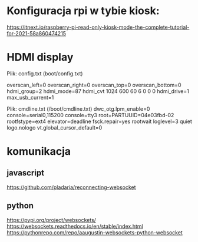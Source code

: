 # Konfiguracja rpi w tybie kiosk:

https://itnext.io/raspberry-pi-read-only-kiosk-mode-the-complete-tutorial-for-2021-58a860474215


# HDMI display

Plik: config.txt (boot/config.txt)

overscan_left=0
overscan_right=0
overscan_top=0
overscan_bottom=0
hdmi_group=2
hdmi_mode=87
hdmi_cvt 1024 600 60 6 0 0 0
hdmi_drive=1 
max_usb_current=1

Plik: cmdline.txt   (/boot/cmdline.txt)
dwc_otg.lpm_enable=0 console=serial0,115200 console=tty3 root=PARTUUID=04e03fbd-02 rootfstype=ext4 elevator=deadline fsck.repair=yes rootwait loglevel=3 quiet logo.nologo vt.global_cursor_default=0



# komunikacja

## javascript
https://github.com/pladaria/reconnecting-websocket

## python
https://pypi.org/project/websockets/
https://websockets.readthedocs.io/en/stable/index.html
https://pythonrepo.com/repo/aaugustin-websockets-python-websocket